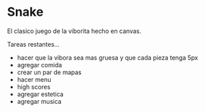 Snake
=====

El clasico juego de la viborita hecho en canvas.

Tareas restantes...

* hacer que la vibora sea mas gruesa y que cada pieza tenga 5px
* agregar comida
* crear un par de mapas
* hacer menu
* high scores
* agregar estetica
* agregar musica

